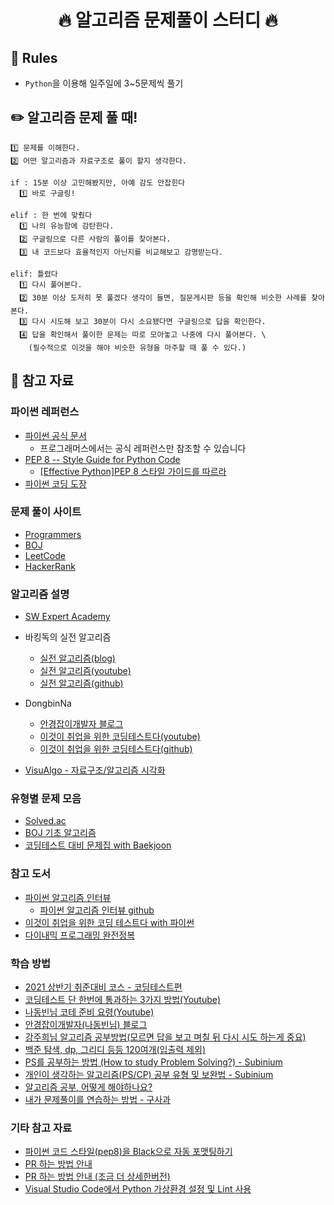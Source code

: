 <h1 align="center">
 🔥 알고리즘 문제풀이 스터디 🔥
</h1>


## 🧾 Rules
- `Python`을 이용해 일주일에 3~5문제씩 풀기



## ✏️ 알고리즘 문제 풀 때!
```
1️⃣ 문제를 이해한다.
2️⃣ 어떤 알고리즘과 자료구조로 풀이 할지 생각한다.

if : 15분 이상 고민해봤지만, 아예 감도 안잡힌다
  1️⃣ 바로 구글링!

elif : 한 번에 맞췄다
  1️⃣ 나의 유능함에 감탄한다.
  2️⃣ 구글링으로 다른 사람의 풀이를 찾아본다.
  3️⃣ 내 코드보다 효율적인지 아닌지를 비교해보고 감명받는다.

elif: 틀렸다
  1️⃣ 다시 풀어본다.
  2️⃣ 30분 이상 도저히 못 풀겠다 생각이 들면, 질문게시판 등을 확인해 비슷한 사례를 찾아본다.
  3️⃣ 다시 시도해 보고 30분이 다시 소요됐다면 구글링으로 답을 확인한다.
  4️⃣ 답을 확인해서 풀이한 문제는 따로 모아놓고 나중에 다시 풀어본다. \
    (필수적으로 이것을 해야 비슷한 유형을 마주할 때 풀 수 있다.)
```


## 📕 참고 자료
### 파이썬 레퍼런스
- [파이썬 공식 문서](https://docs.python.org/ko/3/)
	- 프로그래머스에서는 공식 레퍼런스만 참조할 수 있습니다
- [PEP 8 -- Style Guide for Python Code](https://www.python.org/dev/peps/pep-0008/)
  - [[Effective Python]PEP 8 스타일 가이드를 따르라](https://velog.io/@t1won/2.-PEP-8-%EC%8A%A4%ED%83%80%EC%9D%BC-%EA%B0%80%EC%9D%B4%EB%93%9C%EB%A5%BC-%EB%94%B0%EB%A5%B4%EB%9D%BC)
- [파이썬 코딩 도장](https://dojang.io/course/view.php?id=7)
### 문제 풀이 사이트
- [Programmers](https://programmers.co.kr/learn/challenges)
- [BOJ](https://www.acmicpc.net/)
- [LeetCode](https://leetcode.com/)
- [HackerRank](https://www.hackerrank.com/dashboard)
### 알고리즘 설명
- [SW Expert Academy](https://swexpertacademy.com/main/main.do)

- 바킹독의 실전 알고리즘
	- [실전 알고리즘(blog)](https://blog.encrypted.gg/category/%EA%B0%95%EC%A2%8C/%EC%8B%A4%EC%A0%84%20%EC%95%8C%EA%B3%A0%EB%A6%AC%EC%A6%98)
	- [실전 알고리즘(youtube)](https://www.youtube.com/watch?v=LcOIobH7ues&list=PLtqbFd2VIQv4O6D6l9HcD732hdrnYb6CY&ab_channel=BaaarkingDog)
	- [실전 알고리즘(github)](https://github.com/encrypted-def/basic-algo-lecture)

- DongbinNa
  - [안경잡이개발자 블로그](https://blog.naver.com/PostList.naver?blogId=ndb796&categoryNo=128&from=postList&parentCategoryNo=0)
  - [이것이 취업을 위한 코딩테스트다(youtube)](https://www.youtube.com/watch?v=m-9pAwq1o3w&list=PLRx0vPvlEmdAghTr5mXQxGpHjWqSz0dgC&ab_channel=%EB%8F%99%EB%B9%88%EB%82%98)
  - [이것이 취업을 위한 코딩테스트다(github)](https://github.com/ndb796/python-for-coding-test)

- [VisuAlgo - 자료구조/알고리즘 시각화](https://visualgo.net/ko)
### 유형별 문제 모음
- [Solved.ac](https://solved.ac/)
- [BOJ 기초 알고리즘](_asset/BOJ_기초_알고리즘.png)
- [코딩테스트 대비 문제집 with Baekjoon](https://github.com/tony9402/baekjoon)


### 참고 도서
- [파이썬 알고리즘 인터뷰](http://www.kyobobook.co.kr/product/detailViewKor.laf?ejkGb=KOR&mallGb=KOR&barcode=9791189909178&orderClick=LEa&Kc=)
	- [파이썬 알고리즘 인터뷰 github](https://github.com/onlybooks/algorithm-interview)
- [이것이 취업을 위한 코딩 테스트다 with 파이썬](http://www.kyobobook.co.kr/product/detailViewKor.laf?ejkGb=KOR&mallGb=KOR&barcode=9791162243077&orderClick=LEa&Kc=)
- [다이내믹 프로그래밍 완전정복](http://www.kyobobook.co.kr/product/detailViewKor.laf?ejkGb=KOR&mallGb=KOR&barcode=9791162242063&orderClick=LEa&Kc=)

### 학습 방법
- [2021 상반기 취준대비 코스 - 코딩테스트편](https://thinline-it.tistory.com/8)
- [코딩테스트 단 한번에 통과하는 3가지 방법(Youtube)](https://www.youtube.com/watch?v=BHEVExiUFgU)
- [나동빈님 코테 준비 요령(Youtube)](https://www.youtube.com/watch?v=ukkLCl9yBvE)
- [안경잡이개발자(나동빈님) 블로그](https://m.blog.naver.com/PostView.naver?isHttpsRedirect=true&blogId=ndb796&logNo=221226794899)
- [강주희님 알고리즘 공부방법(모르면 답을 보고 며칠 뒤 다시 시도 하는게 중요)](https://medium.com/claudiajkang-life/%EC%95%8C%EA%B3%A0%EB%A6%AC%EC%A6%98-%EC%B4%88%EB%B3%B4%EC%97%90%EC%84%9C-%EB%B2%97%EC%96%B4%EB%82%98%EA%B8%B0-%EC%9C%84%ED%95%9C-%EC%97%AC%EC%A0%95-1ffb6bdfec6b)
- [백준 탐색, dp, 그리디 등등 120여개(입출력 제외)](https://log-laboratory.tistory.com/138)
- [PS를 공부하는 방법 (How to study Problem Solving?) - Subinium](https://subinium.github.io/how-to-study-problem-solving/)
- [개인이 생각하는 알고리즘(PS/CP) 공부 유형 및 보완법 - Subinium](https://subinium.github.io/PS-Study-Types-and-Complements/)
- [알고리즘 공부, 어떻게 해야하나요?](https://baactree.tistory.com/52)
- [내가 문제풀이를 연습하는 방법 - 구사과](https://koosaga.com/217)

### 기타 참고 자료
- [파이썬 코드 스타일(pep8)을 Black으로 자동 포맷팅하기](https://jonnung.dev/python/2019/11/10/python-black-uncompromising-code-formatter/)
- [PR 하는 방법 안내](https://wayhome25.github.io/git/2017/07/08/git-first-pull-request-story/)
- [PR 하는 방법 안내 (조금 더 상세한버전)](https://www.secmem.org/blog/2019/04/10/git_pr/)
- [Visual Studio Code에서 Python 가상환경 설정 및 Lint 사용](https://jhyeok.com/python-with-vscode/)